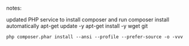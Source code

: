 notes:

updated PHP service to install composer and run composer install automatically
apt-get update -y
apt-get install -y wget git

`php composer.phar install --ansi --profile --prefer-source -o -vvv`